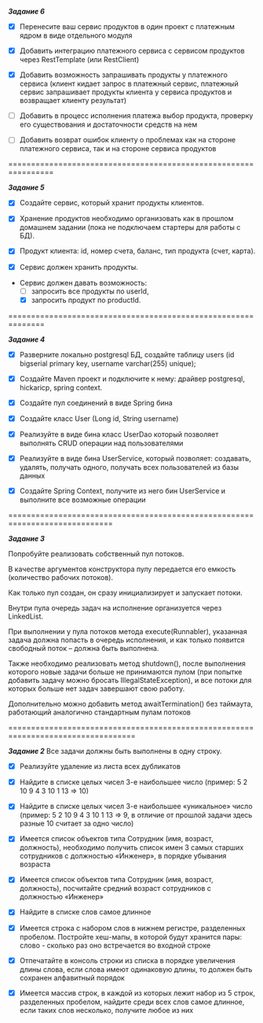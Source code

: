 ***Задание 6***

- [X] Перенесите ваш сервис продуктов в один проект с платежным ядром в виде отдельного модуля

- [X] Добавить интеграцию платежного сервиса с сервисом продуктов через RestTemplate (или RestClient)

- [X] Добавить возможность запрашивать продукты у платежного сервиса (клиент кидает запрос в платежный сервис, платежный сервис запрашивает продукты клиента у сервиса продуктов и возвращает клиенту результат)

- [ ] Добавить в процесс исполнения платежа выбор продукта, проверку его существования и достаточности средств на нем

- [ ] Добавить возврат ошибок клиенту о проблемах как на стороне платежного сервиса, так и на стороне сервиса продуктов

================================================================

***Задание 5***

- [X] Создайте сервис, который хранит продукты клиентов.

- [X] Хранение продуктов необходимо организовать как в прошлом домашнем задании (пока не подключаем стартеры для работы с БД).

- [X] Продукт клиента: id, номер счета, баланс, тип продукта (счет, карта).

- [X] Сервис должен хранить продукты.

- Сервис должен давать возможность: 
  - [ ] запросить все продукты по userId, 
  - [X] запросить продукт по productId.

==============================================================

***Задание 4***

- [X] Разверните локально postgresql БД, создайте таблицу users (id bigserial primary key, username varchar(255) unique);

- [X] Создайте Maven проект и подключите к нему: драйвер postgresql, hickaricp, spring context.

- [X] Создайте пул соединений в виде Spring бина

- [X] Создайте класс User (Long id, String username)

- [X] Реализуйте в виде бина класс UserDao который позволяет выполнять CRUD операции над пользователями

- [X] Реализуйте в виде бина UserService, который позволяет: создавать, удалять, получать одного, получать всех пользователей из базы данных

- [X] Создайте Spring Context, получите из него бин UserService и выполните все возможные операции

=============================================================================

  ***Задание 3***

Попробуйте реализовать собственный пул потоков.

В качестве аргументов конструктора пулу передается его емкость (количество рабочих потоков).

Как только пул создан, он сразу инициализирует и запускает потоки.

Внутри пула очередь задач на исполнение организуется через LinkedList<Runnable>.

При выполнении у пула потоков метода execute(Runnabler), указанная задача должна попасть в очередь исполнения, и как только появится свободный поток – должна быть выполнена. 

Также необходимо реализовать метод shutdown(), после выполнения которого новые задачи больше не принимаются пулом (при попытке добавить задачу можно бросать IllegalStateException), и все потоки для которых больше нет задач завершают свою работу. 

Дополнительно можно добавить метод awaitTermination() без таймаута, работающий аналогично стандартным пулам потоков

==================================================================================

***Задание 2***
Все задачи должны быть выполнены в одну строку.

- [X] Реализуйте удаление из листа всех дубликатов

- [X] Найдите в списке целых чисел 3-е наибольшее число (пример: 5 2 10 9 4 3 10 1 13 => 10)

- [X] Найдите в списке целых чисел 3-е наибольшее «уникальное» число (пример: 5 2 10 9 4 3 10 1 13 => 9, в отличие от прошлой задачи здесь разные 10 считает за одно число)

- [X] Имеется список объектов типа Сотрудник (имя, возраст, должность), необходимо получить список имен 3 самых старших сотрудников с должностью «Инженер», в порядке убывания возраста

- [X] Имеется список объектов типа Сотрудник (имя, возраст, должность), посчитайте средний возраст сотрудников с должностью «Инженер»

- [X] Найдите в списке слов самое длинное

- [X] Имеется строка с набором слов в нижнем регистре, разделенных пробелом. Постройте хеш-мапы, в которой будут хранится пары: слово - сколько раз оно встречается во входной строке

- [X] Отпечатайте в консоль строки из списка в порядке увеличения длины слова, если слова имеют одинаковую длины, то должен быть сохранен алфавитный порядок

- [X] Имеется массив строк, в каждой из которых лежит набор из 5 строк, разделенных пробелом, найдите среди всех слов самое длинное, если таких слов несколько, получите любое из них